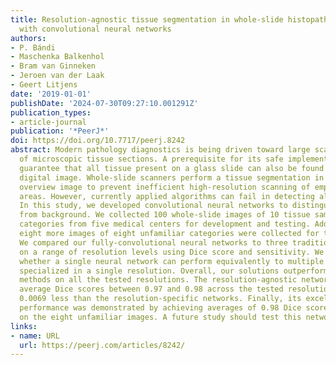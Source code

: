 ```yaml
---
title: Resolution-agnostic tissue segmentation in whole-slide histopathology images
  with convolutional neural networks
authors:
- P. Bándi
- Maschenka Balkenhol
- Bram van Ginneken
- Jeroen van der Laak
- Geert Litjens
date: '2019-01-01'
publishDate: '2024-07-30T09:27:10.001291Z'
publication_types:
- article-journal
publication: '*PeerJ*'
doi: https://doi.org/10.7717/peerj.8242
abstract: Modern pathology diagnostics is being driven toward large scale digitization
  of microscopic tissue sections. A prerequisite for its safe implementation is the
  guarantee that all tissue present on a glass slide can also be found back in the
  digital image. Whole-slide scanners perform a tissue segmentation in a low resolution
  overview image to prevent inefficient high-resolution scanning of empty background
  areas. However, currently applied algorithms can fail in detecting all tissue regions.
  In this study, we developed convolutional neural networks to distinguish tissue
  from background. We collected 100 whole-slide images of 10 tissue samples--staining
  categories from five medical centers for development and testing. Additionally,
  eight more images of eight unfamiliar categories were collected for testing only.
  We compared our fully-convolutional neural networks to three traditional methods
  on a range of resolution levels using Dice score and sensitivity. We also tested
  whether a single neural network can perform equivalently to multiple networks, each
  specialized in a single resolution. Overall, our solutions outperformed the traditional
  methods on all the tested resolutions. The resolution-agnostic network achieved
  average Dice scores between 0.97 and 0.98 across the tested resolution levels, only
  0.0069 less than the resolution-specific networks. Finally, its excellent generalization
  performance was demonstrated by achieving averages of 0.98 Dice score and 0.97 sensitivity
  on the eight unfamiliar images. A future study should test this network prospectively.
links:
- name: URL
  url: https://peerj.com/articles/8242/
---
```

